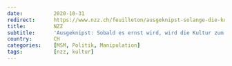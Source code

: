 ```yaml
---
date:          2020-10-31
redirect:      https://www.nzz.ch/feuilleton/ausgeknipst-solange-die-kultur-der-erbauung-und-der-wertschoepfung-dient-darf-sie-spielen-sobald-es-ernst-wird-hat-sie-zu-schweigen-ld.1584227
title:         NZZ
subtitle:      'Ausgeknipst: Sobald es ernst wird, wird die Kultur zum Schweigen gebracht'
country:       CH
categories:    [MSM, Politik, Manipulation]
tags:          [nzz, kultur]
---
```

